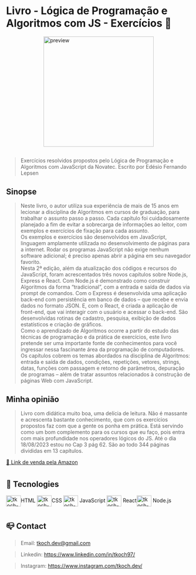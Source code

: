 # Livro - Lógica de Programação e Algoritmos com JS - Exercícios 📖

<style>
  .centered-container {
    display: flex;
    justify-content: center;
  }
</style>

<div class="centered-container">
  <img align="center" alt="preview" height="300" src="https://d2i0w0hu6hvxgc.cloudfront.net/B09VR2SVR7/f2860e56/cover.jpeg" />
</div>

##

> Exercícios resolvidos propostos pelo Lógica de Programação e Algoritmos com JavaScript da Novatec. Escrito por Edésio Fernando Lepsen

## Sinopse

> Neste livro, o autor utiliza sua experiência de mais de 15 anos em lecionar a disciplina de Algoritmos em cursos de graduação, para trabalhar o assunto passo a passo. Cada capítulo foi cuidadosamente planejado a fim de evitar a sobrecarga de informações ao leitor, com exemplos e exercícios de fixação para cada assunto.<br>
Os exemplos e exercícios são desenvolvidos em JavaScript, linguagem amplamente utilizada no desenvolvimento de páginas para a internet. Rodar os programas JavaScript não exige nenhum software adicional; é preciso apenas abrir a página em seu navegador favorito.<br>
Nesta 2ª edição, além da atualização dos códigos e recursos do JavaScript, foram acrescentados três novos capítulos sobre Node.js, Express e React. Com Node.js é demonstrado como construir Algoritmos da forma “tradicional”, com a entrada e saída de dados via prompt de comandos. Com o Express é desenvolvida uma aplicação back-end com persistência em banco de dados – que recebe e envia dados no formato JSON. E, com o React, é criada a aplicação de front-end, que vai interagir com o usuário e acessar o back-end. São desenvolvidas rotinas de cadastro, pesquisa, exibição de dados estatísticos e criação de gráficos.<br>
Como o aprendizado de Algoritmos ocorre a partir do estudo das técnicas de programação e da prática de exercícios, este livro pretende ser uma importante fonte de conhecimentos para você ingressar nessa fascinante área da programação de computadores.<br>
Os capítulos cobrem os temas abordados na disciplina de Algoritmos: entrada e saída de dados, condições, repetições, vetores, strings, datas, funções com passagem e retorno de parâmetros, depuração de programas – além de tratar assuntos relacionados à construção de páginas Web com JavaScript.

## Minha opinião
> Livro com didática muito boa, uma delícia de leitura. Não é massante e acrescenta bastante conhecimento, que com os exercícios propostos faz com que a gente os ponha em prática. Está servindo como um bom complemento para os cursos que eu faço, pois entra com mais profundidade nos operadores lógicos do JS. Até o dia 18/08/2023 estou no Cap 3 pág 62. São ao todo 344 páginas divididas em 13 capítulos.

[🔗 Link de venda pela Amazon](https://www.amazon.com.br/L%C3%B3gica-Programa%C3%A7%C3%A3o-Algoritmos-com-JavaScript/dp/6586057906/ref=asc_df_6586057906/?tag=googleshopp00-20&linkCode=df0&hvadid=581934698281&hvpos=&hvnetw=g&hvrand=6794436381164759950&hvpone=&hvptwo=&hvqmt=&hvdev=c&hvdvcmdl=&hvlocint=&hvlocphy=1001650&hvtargid=pla-1646193652318&psc=1)

#

## 🔧 Tecnologies

<img align="center" alt="tkoch-html" height="30" width="40" src="https://cdn.jsdelivr.net/gh/devicons/devicon/icons/html5/html5-original.svg" />HTML <img align="center" alt="tkoch-css" height="30" width="40" src="https://cdn.jsdelivr.net/gh/devicons/devicon/icons/css3/css3-original.svg" />CSS <img align="center" alt="tkoch-javascript" height="30" width="40" src="https://cdn.jsdelivr.net/gh/devicons/devicon/icons/javascript/javascript-original.svg" /> JavaScript <img align="center" alt="tkoch-react" height="30" width="40" src="https://cdn.jsdelivr.net/gh/devicons/devicon/icons/react/react-original.svg" /> React<img align="center" alt="tkoch-react" height="30" width="40" src="https://cdn.jsdelivr.net/gh/devicons/devicon/icons/nodejs/nodejs-original.svg" /> Node.js

#

## 📪 Contact


>Email: tkoch.dev@gmail.com

>Linkedin: https://www.linkedin.com/in/tkoch97/

>Instagram: https://www.instagram.com/tkoch.dev/

